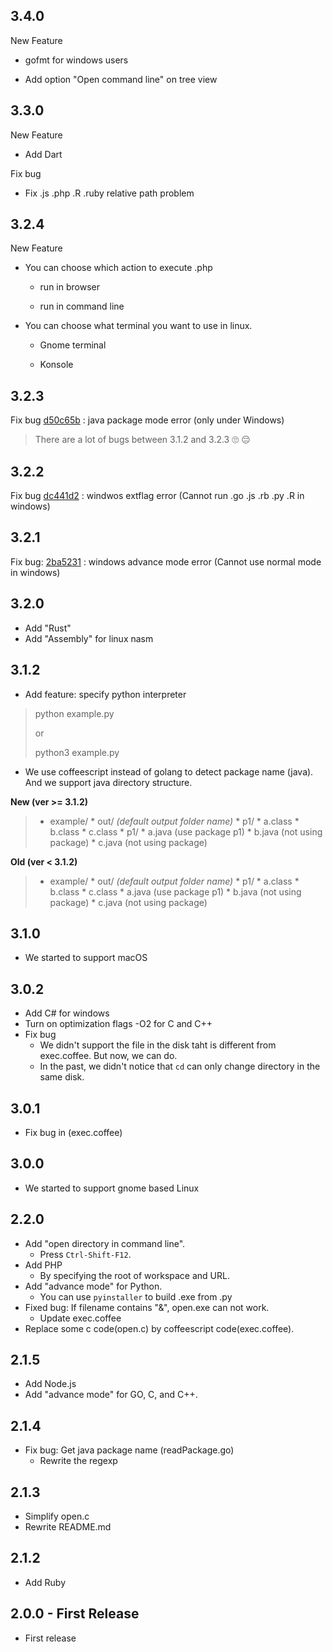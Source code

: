 ## 3.4.0
New Feature

+ gofmt for windows users

+ Add option "Open command line" on tree view

## 3.3.0
New Feature

+ Add Dart

Fix bug

+ Fix .js .php .R .ruby relative path problem

## 3.2.4
New Feature
+ You can choose which action to execute .php

    + run in browser

    + run in command line

+ You can choose what terminal you want to use in linux.

    + Gnome terminal

    + Konsole

## 3.2.3
Fix bug [d50c65b](https://github.com/Hadname/exec-in-cmd/commit/d50c65b43778847c878f602421f35145feb36b79) : java package mode error (only under Windows)

> There are a lot of bugs between 3.1.2 and 3.2.3 :roll_eyes: :pensive:

## 3.2.2
Fix bug [dc441d2](https://github.com/Hadname/exec-in-cmd/commit/dc441d27d7254003b0d40e8d07c85c72206188a1) : windwos extflag error (Cannot run .go .js .rb .py .R in windows)

## 3.2.1
Fix bug: [2ba5231](2ba52318a9b7547eb521084f2cb90cd29bc55e38) : windows advance mode error (Cannot use normal mode in windows)

## 3.2.0
+ Add "Rust"
+ Add "Assembly" for linux nasm

## 3.1.2
* Add feature: specify python interpreter

> python example.py
>
> or
>
> python3 example.py

* We use coffeescript instead of golang to detect package name (java). And we support java directory structure.

**New (ver >= 3.1.2)**
> * example/
    * out/ _(default output folder name)_
        * p1/
            * a.class
        * b.class
        * c.class
    * p1/
        * a.java    (use package p1)
    * b.java        (not using package)
    * c.java        (not using package)

**Old (ver < 3.1.2)**
> * example/
    * out/ _(default output folder name)_
        * p1/
            * a.class
        * b.class
        * c.class
    * a.java    (use package p1)
    * b.java        (not using package)
    * c.java        (not using package)

## 3.1.0
* We started to support macOS

## 3.0.2
* Add C# for windows
* Turn on optimization flags -O2 for C and C++
* Fix bug
    * We didn't support the file in the disk taht is different from exec.coffee. But now, we can do.
    * In the past, we didn't notice that `cd` can only change directory in the same disk.

## 3.0.1
* Fix bug in (exec.coffee)

## 3.0.0
* We started to support gnome based Linux

## 2.2.0
* Add "open directory in command line".
    * Press `Ctrl-Shift-F12`.
* Add PHP
    * By specifying the root of workspace and URL.
* Add "advance mode" for Python.
    * You can use `pyinstaller` to build .exe from .py
* Fixed bug: If filename contains "\&", open.exe can not work.
    * Update exec.coffee
* Replace some c code(open.c) by coffeescript code(exec.coffee).

## 2.1.5
* Add Node.js
* Add "advance mode" for GO, C, and C++.

## 2.1.4
* Fix bug: Get java package name (readPackage.go)
    * Rewrite the regexp

## 2.1.3
* Simplify open.c
* Rewrite README.md

## 2.1.2
* Add Ruby

## 2.0.0 - First Release
* First release
